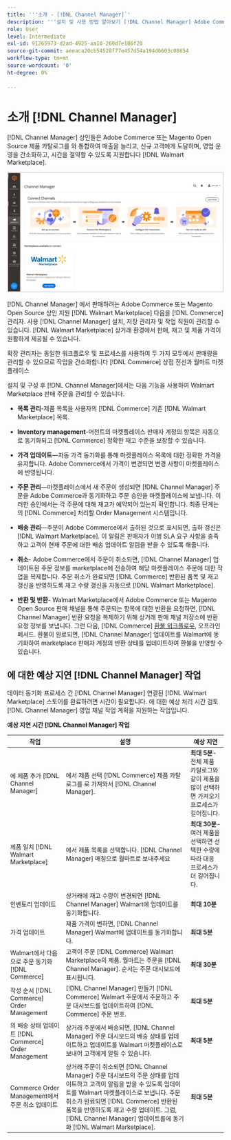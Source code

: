 ```yaml
---
title: '''소개 - [!DNL Channel Manager]`'
description: '''설치 및 사용 방법 알아보기 [!DNL Channel Manager] Adobe Commerce 및 Magento Open Source 스토어를 Walmart Marketplace와 통합하고 판매 채널을 만들어 마켓플레이스 목록, 가격 책정, 재고 및 매출을 상거래 관리자''와 원활하게 관리할 수 있습니다.'
role: User
level: Intermediate
exl-id: 91265973-d2ad-4925-aa10-260d7e186f20
source-git-commit: aeeaca20cb54528f77e457d54a194d6603c08654
workflow-type: tm+mt
source-wordcount: '0'
ht-degree: 0%

---
```



# 소개 [!DNL Channel Manager]

[!DNL Channel Manager] 상인들은 Adobe Commerce 또는 Magento Open Source 제품 카탈로그를 와 통합하여 매출을 늘리고, 신규 고객에게 도달하며, 영업 운영을 간소화하고, 시간을 절약할 수 있도록 지원합니다 [!DNL Walmart Marketplace].

![[!DNL Channel Manager] 확장 관리자 보기](assets/channel-manager-home.png)

[!DNL Channel Manager] 에서 판매하려는 Adobe Commerce 또는 Magento Open Source 상인 지원 [!DNL Walmart Marketplace] 다음을 [!DNL Commerce] 관리자. 사용 [!DNL Channel Manager] 설치, 저장 관리자 및 작업 직원이 관리할 수 있습니다. [!DNL Walmart Marketplace] 상거래 환경에서 판매, 재고 및 제품 가격이 원활하게 제공될 수 있습니다.

확장 관리자는 동일한 워크플로우 및 프로세스를 사용하여 두 가지 모두에서 판매량을 관리할 수 있으므로 작업을 간소화합니다 [!DNL Commerce] 상점 전선과 월마트 마켓플레이스

설치 및 구성 후 [!DNL Channel Manager]에서는 다음 기능을 사용하여 Walmart Marketplace 판매 주문을 관리할 수 있습니다.

* **목록 관리**-제품 목록을 사용자의 [!DNL Commerce] 기존 [!DNL Walmart Marketplace] 목록.

* **Inventory management**-머천트의 마켓플레이스 판매자 계정의 항목은 자동으로 동기화되고 [!DNL Commerce] 정확한 재고 수준을 보장할 수 있습니다.

* **가격 업데이트**—자동 가격 동기화를 통해 마켓플레이스 목록에 대한 정확한 가격을 유지합니다. Adobe Commerce에서 가격이 변경되면 변경 사항이 마켓플레이스에 반영됩니다.

* **주문 관리**—마켓플레이스에서 새 주문이 생성되면 [!DNL Channel Manager] 주문을 Adobe Commerce과 동기화하고 주문 승인을 마켓플레이스에 보냅니다. 이러한 승인에서는 각 주문에 대해 재고가 예약되어 있는지 확인합니다. 최종 단계는 의 [!DNL Commerce] 처리할 Order Management 시스템입니다.

* **배송 관리**—주문이 Adobe Commerce에서 출하된 것으로 표시되면, 출하 갱신은 [!DNL Walmart Marketplace]. 이 알림은 판매자가 이행 SLA 요구 사항을 충족하고 고객이 현재 주문에 대한 배송 업데이트 알림을 받을 수 있도록 해줍니다.

* **취소**- Adobe Commerce에서 주문이 취소되면, [!DNL Channel Manager] 업데이트된 주문 정보를 marketplace에 전송하여 해당 마켓플레이스 주문에 대한 작업을 복제합니다. 주문 취소가 완료되면 [!DNL Commerce] 반환된 품목 및 재고 갱신을 반영하도록 재고 수량 갱신을 자동으로 [!DNL Walmart Marketplace].

* **반환 및 반환**- Walmart Marketplace에서 Adobe Commerce 또는 Magento Open Source 판매 채널을 통해 주문되는 항목에 대한 반환을 요청하면, [!DNL Channel Manager] 반환 요청을 복제하기 위해 상거래 판매 채널 저장소에 반환 요청 정보를 보냅니다. 그런 다음, [!DNL Commerce] [환불 워크플로우](https://docs.magento.com/user-guide/sales/credit-memos.html#refund-workflow), 오프라인 메서드. 환불이 완료되면, [!DNL Channel Manager] 업데이트를 Walmart에 동기화하여 marketplace 판매자 계정의 반환 상태를 업데이트하여 환불을 반영할 수 있습니다.

## 에 대한 예상 지연 [!DNL Channel Manager] 작업

데이터 동기화 프로세스 간 [!DNL Channel Manager] 연결된 [!DNL Walmart Marketplace] 스토어를 완료하려면 시간이 필요합니다. 에 대한 예상 처리 시간 검토 [!DNL Channel Manager] 영업 채널 작업 계획을 지원하는 작업입니다.

**예상 지연 시간 [!DNL Channel Manager] 작업**

| **작업** | **설명** | **예상 지연** |
|------------------------------------------------------------|--------------------------------------------------------------------------------------------------------------------------------------------------------------------------------------------------------------------------------------------------------------------------------------------------------------------------------------------------------------------------------------------------|------------------------------------------------------------------------------------------------------------------------------|
| 에 제품 추가 [!DNL Channel Manager] | 에서 제품 선택 [!DNL Commerce] 제품 카탈로그를 로 가져와서 [!DNL Channel Manager]. | **최대 5분**-전체 제품 카탈로그와 같이 제품을 많이 선택하면 가져오기 프로세스가 길어집니다. |
| 제품 일치 [!DNL Walmart Marketplace] | 에서 제품 목록을 선택합니다. [!DNL Channel Manager] 매칭으로 월마트로 보내주세요 | **최대 30분**-여러 제품을 선택하면 선택한 수량에 따라 대응 프로세스가 더 길어집니다. |
| 인벤토리 업데이트 | 상거래에 재고 수량이 변경되면 [!DNL Channel Manager] Walmart에 업데이트를 동기화합니다. | **최대 10분** |
| 가격 업데이트 | 제품 가격이 변하면, [!DNL Channel Manager] Walmart에 업데이트를 동기화합니다. | **최대 5분** |
| Walmart에서 다음으로 주문 동기화 [!DNL Commerce] | 고객이 주문 [!DNL Commerce] Walmart Marketplace의 제품. 월마트는 주문을 [!DNL Channel Manager]. 순서는 주문 대시보드에 표시됩니다. | **최대 30분** |
| 작성 순서 [!DNL Commerce] Order Management | [!DNL Channel Manager] 만들기 [!DNL Commerce] Walmart 주문에서 주문하고 주문 대시보드를 업데이트하여 [!DNL Commerce] 주문 번호. | **최대 5분** |
| 의 배송 상태 업데이트 [!DNL Commerce] Order Management | 상거래 주문에서 배송되면, [!DNL Channel Manager] 주문 대시보드의 배송 상태를 업데이트하고 업데이트를 Walmart 마켓플레이스로 보내어 고객에게 알릴 수 있습니다. | **최대 5분** |
| Commerce Order Management에서 주문 취소 업데이트 | 상거래 주문이 취소되면 [!DNL Channel Manager] 주문 대시보드의 주문 상태를 업데이트하고 고객이 알림을 받을 수 있도록 업데이트를 Walmart 마켓플레이스로 보냅니다. 주문 취소가 완료되면 [!DNL Commerce] 반환된 품목을 반영하도록 재고 수량 업데이트. 그럼, [!DNL Channel Manager] 업데이트를에 동기화 [!DNL Walmart Marketplace]. | **최대 5분** |


